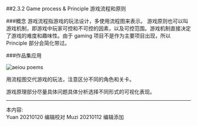 ##2.3.2 Game process & Principle 游戏流程和原则

###概念
游戏流程指游戏的玩法设计，多使用流程图来表示。
游戏原则也可以叫游戏机制，即游戏中玩家可控和不可控的因素，以及可控范围。游戏机制直接决定了游戏的难度和趣味性。由于 gaming 项目不是作为主要项目出现，所以 Principle 部分会简化带过。



###作品集应用

![aeiou poems](http://kitpic.makebi.net/2021/ixd_35.jpg)

用流程图交代游戏的玩法，注意区分不同的角色和关卡。

游戏原理部分尽量具体问题具体分析选择不同形式的可视化表现。




---
本内容:  
Yuan 20210120 编辑校对
Muzi 20210112 编辑添加

